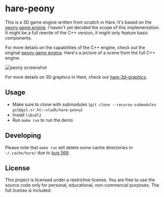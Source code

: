 # hare-peony

This is a 3D game engine written from scratch in Hare. It's based on the
[peony game engine](https://git.sr.ht/~vladh/peony). I haven't yet decided
the scope of this implementation. It might be a full rewrite of the C++ version,
it might only feature basic components.

For more details on the capabilities of the C++ engine, check out the
original [peony game engine](https://git.sr.ht/~vladh/peony). Here's a picture
of a scene from the full C++ engine.

![peony screenshot](https://vladh.net/static/peony@1000px.jpg)

For more details on 3D graphics in Hare, check out
[hare-3d-graphics](https://sr.ht/~vladh/hare-3d-graphics/).

## Usage

* Make sure to clone with submodules (`git clone --recurse-submodules git@git.sr.ht:~vladh/hare-peony`)
* Install `libsdl2`
* Run `make run` to run the demo

## Developing

Please note that `make run` will delete some cache directories in
`~/.cache/hare/` due to [bug 569](https://todo.sr.ht/~sircmpwn/hare/569).

## License

This project is licensed under a restrictive license. You are free to use the
source code only for personal, educational, non-commercial purposes. The full
license is included.
